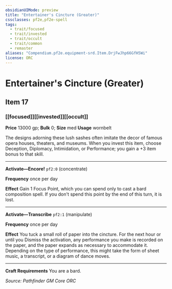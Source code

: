 ```yaml
---
obsidianUIMode: preview
title: "Entertainer's Cincture (Greater)"
cssclasses: pf2e,pf2e-spell
tags:
  - trait/focused
  - trait/invested
  - trait/occult
  - trait/common
  - remaster
aliases: "Compendium.pf2e.equipment-srd.Item.DrjFwJhp66GfH5Wi"
license: ORC
---
```

# Entertainer's Cincture (Greater)
## Item 17
### [[focused]][[invested]][[occult]]


**Price** 13000 gp; 
**Bulk** 0; **Size** med
**Usage** wornbelt

The designs adorning these lush sashes often imitate the decor of famous opera houses, theaters, and museums. When you invest this item, choose Deception, Diplomacy, Intimidation, or Performance; you gain a +3 item bonus to that skill.

* * *

**Activate—Encore!** `pf2:0` (concentrate)

**Frequency** once per day

**Effect** Gain 1 Focus Point, which you can spend only to cast a bard composition spell. If you don't spend this point by the end of this turn, it is lost.

* * *

**Activate—Transcribe** `pf2:1` (manipulate)

**Frequency** once per day

**Effect** You tuck a small roll of paper into the cincture. For the next hour or until you Dismiss the activation, any performance you make is recorded on the paper, and the paper expands as necessary to accommodate it. Depending on the type of performance, this might take the form of sheet music, a transcript, or a diagram of dance moves.

* * *

**Craft Requirements** You are a bard.

*Source: Pathfinder GM Core*
*ORC*